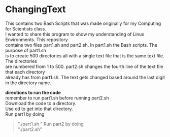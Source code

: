 # ChangingText

This contains two Bash Scripts that was made originally for my Computing for Scientists class.  
I wanted to share this program to show my understanding of Linux Environments. This repository  
contains two files part1.sh and part2.sh. In part1.sh the Bash scripts. The purpose of part1.sh   
is to create 500 directories all with a single text file that is the same text file. The directories  
are numbered from 1 to 500. part2.sh changes the fourth line of the text file that each directory  
already has from part1.sh. The text gets changed based around the last digit in the directory name.  
  
 __directions to run the code__  
remember to run part1.sh before running part2.sh  
Download the code to a directory.  
Use cd to get into that directory.  
Run part1 by doing  
  
>"./part1.sh " 
Run part2 by doing  
>"./part2.sh"

